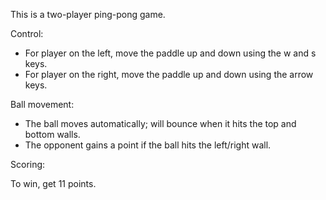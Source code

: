 This is a two-player ping-pong game.

Control:

  - For player on the left, move the paddle up and down using the w and s keys.
  - For player on the right, move the paddle up and down using the arrow keys.
  
Ball movement:

  - The ball moves automatically; will bounce when it hits the top and bottom walls.
  - The opponent gains a point if the ball hits the left/right wall.
  
Scoring:

To win, get 11 points.
